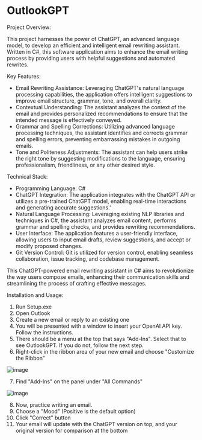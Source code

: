 # OutlookGPT
Project Overview:

This project harnesses the power of ChatGPT, an advanced language model, to develop an efficient and intelligent email rewriting assistant. Written in C#, this software application aims to enhance the email writing process by providing users with helpful suggestions and automated rewrites.

Key Features:

* Email Rewriting Assistance: Leveraging ChatGPT's natural language processing capabilities, the application offers intelligent suggestions to improve email structure, grammar, tone, and overall clarity.
* Contextual Understanding: The assistant analyzes the context of the email and provides personalized recommendations to ensure that the intended message is effectively conveyed.
* Grammar and Spelling Corrections: Utilizing advanced language processing techniques, the assistant identifies and corrects grammar and spelling errors, preventing embarrassing mistakes in outgoing emails.
* Tone and Politeness Adjustments: The assistant can help users strike the right tone by suggesting modifications to the language, ensuring professionalism, friendliness, or any other desired style.

Technical Stack:

* Programming Language: C#
* ChatGPT Integration: The application integrates with the ChatGPT API or utilizes a pre-trained ChatGPT model, enabling real-time interactions and generating accurate suggestions.'
* Natural Language Processing: Leveraging existing NLP libraries and techniques in C#, the assistant analyzes email content, performs grammar and spelling checks, and provides rewriting recommendations.
* User Interface: The application features a user-friendly interface, allowing users to input email drafts, review suggestions, and accept or modify proposed changes.
* Git Version Control: Git is utilized for version control, enabling seamless collaboration, issue tracking, and codebase management.

This ChatGPT-powered email rewriting assistant in C# aims to revolutionize the way users compose emails, enhancing their communication skills and streamlining the process of crafting effective messages.

Installation and Usage:

1. Run Setup.exe
2. Open Outlook
3. Create a new email or reply to an existing one
4. You will be presented with a window to insert your OpenAI API key. Follow the instructions.
5. There should be a menu at the top that says "Add-Ins". Select that to see OutlookGPT. If you do not, follow the next step.
6. Right-click in the ribbon area of your new email and choose "Customize the Ribbon"

![image](https://github.com/rkrehn/OutlookGPT/assets/15220483/1ae1df5c-70dd-4497-9d4e-51d04ab2178d)

7. Find "Add-Ins" on the panel under "All Commands"

![image](https://github.com/rkrehn/OutlookGPT/assets/15220483/d4aa2f83-5e74-4548-a226-3d74649173e4)

8. Now, practice writing an email.
9. Choose a "Mood" (Positive is the default option)
10. Click "Correct" button
11. Your email will update with the ChatGPT version on top, and your original version for comparison at the bottom
